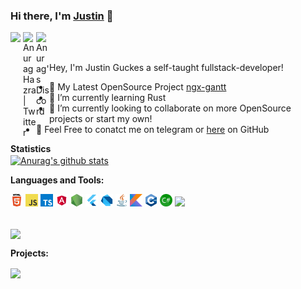### Hi there, I'm [Justin](http://leftwit.ch) 👋

<a href="https://twitter.com/JustinGuckes">
  <img align="left" width="20px" src="https://upload.wikimedia.org/wikipedia/de/thumb/9/9f/Twitter_bird_logo_2012.svg/2000px-Twitter_bird_logo_2012.svg.png" />
</a>
<a href="https://www.linkedin.com/in/justin-g-4a18a8146/">
  <img align="left" alt="Anurag Hazra | Twitter" width="21px" src="https://image.flaticon.com/icons/png/512/174/174857.png" />
</a>
<a href="https://t.me/Leftwitch">
  <img align="left" alt="Anurag's Discord" width="21px" src="https://upload.wikimedia.org/wikipedia/commons/thumb/8/82/Telegram_logo.svg/768px-Telegram_logo.svg.png" />
</a>

<br />
<br />

Hey, I'm Justin Guckes a self-taught fullstack-developer!

- 🔭 My Latest OpenSource Project [ngx-gantt](https://github.com/Leftwitch/ngx-gantt)
- 📖 I’m currently learning Rust
- 👯 I’m currently looking to collaborate on more OpenSource projects or start my own!
- 💬 Feel Free to conatct me on telegram or [here](https://github.com/leftwitch/leftwitch/issues) on GitHub 

**Statistics**
<br />
<a href="https://github.com/Leftwitch">
  <img align="center" src="https://github-readme-stats.vercel.app/api?username=leftwitch&show_icons=true&include_all_commits=true&theme=dark" alt="Anurag's github stats" />
</a><br/>


**Languages and Tools:**  

<code><img height="20" src="https://raw.githubusercontent.com/github/explore/80688e429a7d4ef2fca1e82350fe8e3517d3494d/topics/html/html.png"></code>
<code><img height="20" src="https://raw.githubusercontent.com/github/explore/80688e429a7d4ef2fca1e82350fe8e3517d3494d/topics/javascript/javascript.png"></code>
<code><img height="20" src="https://raw.githubusercontent.com/github/explore/80688e429a7d4ef2fca1e82350fe8e3517d3494d/topics/typescript/typescript.png"></code>
<code><img height="20" src="https://raw.githubusercontent.com/github/explore/80688e429a7d4ef2fca1e82350fe8e3517d3494d/topics/angular/angular.png"></code>
<code><img height="20" src="https://raw.githubusercontent.com/github/explore/80688e429a7d4ef2fca1e82350fe8e3517d3494d/topics/nodejs/nodejs.png"></code>
<code><img height="20" src="https://raw.githubusercontent.com/github/explore/80688e429a7d4ef2fca1e82350fe8e3517d3494d/topics/flutter/flutter.png"></code>
<code><img height="20" src="https://raw.githubusercontent.com/github/explore/80688e429a7d4ef2fca1e82350fe8e3517d3494d/topics/dart/dart.png"></code>
<code><img height="20" src="https://raw.githubusercontent.com/github/explore/80688e429a7d4ef2fca1e82350fe8e3517d3494d/topics/java/java.png"></code>
<code><img height="20" src="https://raw.githubusercontent.com/github/explore/80688e429a7d4ef2fca1e82350fe8e3517d3494d/topics/kotlin/kotlin.png"></code>
<code><img height="20" src="https://raw.githubusercontent.com/github/explore/80688e429a7d4ef2fca1e82350fe8e3517d3494d/topics/cpp/cpp.png"></code>
<code><img height="20" src="https://raw.githubusercontent.com/github/explore/80688e429a7d4ef2fca1e82350fe8e3517d3494d/topics/csharp/csharp.png"></code>
<code><img height="20" src="https://cdn.iconscout.com/icon/free/png-512/unreal-engine-555438.png"></code>

<br />
<a href="https://github.com/Leftwitch">
  <img align="center" src="https://github-readme-stats.vercel.app/api/top-langs/?username=leftwitch&theme=dark&layout=compact" />
</a>


**Projects:**  


<a href="https://github.com/Leftwitch/couchdb-dump">
  <img align="center" src="https://github-readme-stats.vercel.app/api/pin/?username=leftwitch&repo=couchdb-dump&theme=dark" />
</a>  
